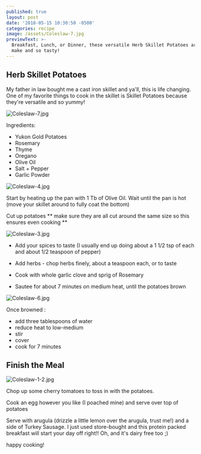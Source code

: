 ```yaml
---
published: true
layout: post
date: '2018-05-15 10:30:50 -0500'
categories: recipe
image: /assets/Coleslaw-7.jpg
previewText: >-
  Breakfast, Lunch, or Dinner, these versatile Herb Skillet Potatoes are easy to
  make and so tasty!
---
```

## Herb Skillet Potatoes


My father in law bought me a cast iron skillet and ya'll, this is life changing. One of my favorite things to cook in the skillet is Skillet Potatoes because they're versatile and so yummy! 

![Coleslaw-7.jpg]({{site.baseurl}}/assets/Coleslaw-7.jpg)


Ingredients: 

- Yukon Gold Potatoes
- Rosemary
- Thyme
- Oregano
- Olive Oil
- Salt + Pepper 
- Garlic Powder 

![Coleslaw-4.jpg]({{site.baseurl}}/assets/Coleslaw-4.jpg)


Start by heating up the pan with 1 Tb of Olive Oil. Wait until the pan is hot (move your skillet around to fully coat the bottom)

Cut up potatoes ** make sure they are all cut around the same size so this ensures even cooking **

![Coleslaw-3.jpg]({{site.baseurl}}/sssets/Coleslaw-3.jpg)


- Add your spices to taste (I usually end up doing about a 1 1/2 tsp of each and about 1/2 teaspoon of pepper)

- Add herbs - chop herbs finely, about a teaspoon each, or to taste 

- Cook with whole garlic clove and sprig of Rosemary

- Sautee for about 7 minutes on medium heat, until the potatoes brown

![Coleslaw-6.jpg]({{site.baseurl}}/assets/Coleslaw-6.jpg)

Once browned :
- add three tablespoons of water
- reduce heat to low-medium
- stir
- cover 
- cook for 7 minutes

## Finish the Meal

![Coleslaw-1-2.jpg]({{site.baseurl}}/assets/Coleslaw-1-2.jpg)


Chop up some cherry tomatoes to toss in with the potatoes. 

Cook an egg however you like (I poached mine) and serve over top of potatoes

Serve with arugula (drizzle a little lemon over the arugula, trust me!) and a side of Turkey Sausage. I just used store-bought and this protein packed breakfast will start your day off right!! Oh, and it's dairy free too ;) 

happy cooking!
